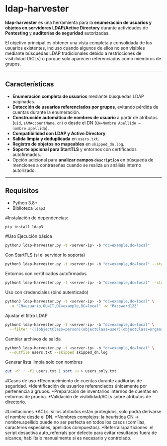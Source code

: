 # ldap-harvester

**ldap-harvester** es una herramienta para la **enumeración de usuarios y objetos en servidores LDAP/Active Directory** durante actividades de **Pentesting** y **auditorías de seguridad** autorizadas.

El objetivo principal es obtener una vista completa y consolidada de los usuarios existentes, incluso cuando algunos de ellos no son visibles mediante búsquedas LDAP tradicionales debido a restricciones de visibilidad (ACLs) o porque solo aparecen referenciados como miembros de grupos.

---

## Características

- **Enumeración completa de usuarios** mediante búsquedas LDAP paginadas.
- **Detección de usuarios referenciados por grupos**, evitando pérdida de cuentas durante la enumeración.
- **Construcción automática de nombres de usuario** a partir de atributos (`uid`, `sAMAccountName`, `cn`) o desde el DN (`CN=Nombre Apellido → nombre.apellido`).
- **Compatibilidad con LDAP y Active Directory**.
- **Salida limpia y deduplicada** en `users.txt`.
- **Registro de objetos no mapeables** en `skipped_dn.log`.
- **Soporte opcional para StartTLS** y entornos con certificados autofirmados.
- Opción adicional para **analizar campos `description`** en búsqueda de menciones a contraseñas cuando se realiza un análisis interno autorizado.

---

## Requisitos

- Python 3.8+
- Biblioteca `ldap3`

#Instalación de dependencias:

```bash
pip install ldap3
```

#Uso
Ejecución básica
```bash
python3 ldap-harvester.py -t <server-ip> -b "dc=example,dc=local"
```
Con StartTLS (si el servidor lo soporta)
```bash
python3 ldap-harvester.py -t <server-ip> -b "dc=example,dc=local" --starttls
```
Entornos con certificados autofirmados
```bash
python3 ldap-harvester.py -t <server-ip> -b "dc=example,dc=local" --starttls --insecure
```
Uso con credenciales (bind autenticado)
```bash
python3 ldap-harvester.py -t <server-ip> -b "dc=example,dc=local" \
  -u "CN=usuario,OU=IT,DC=example,DC=local" -w "Password123"
```
Ajustar el filtro LDAP
```bash
python3 ldap-harvester.py -t <server-ip> -b "dc=example,dc=local" \
  --filter '(|(objectClass=person)(objectClass=user)(objectClass=organizationalPerson)(objectClass=inetOrgPerson))'
```
Cambiar archivos de salida
```bash
python3 ldap-harvester.py -t <server-ip> -b "dc=example,dc=local" \
  --outfile users.txt --skipped skipped_dn.log
```
Generar lista limpia solo con nombres
```bash
cut -d' ' -f1 users.txt | sort -u > users_only.txt
```

#Casos de uso
*Reconocimiento de cuentas durante auditorías de seguridad.
*Identificación de usuarios referenciados únicamente por pertenencia a grupos.
*Preparación de inventarios internos de cuentas en entornos de prueba.
*Validación de visibilidad/ACLs sobre atributos de directorio.

#Limitaciones
*ACLs: si los atributos están protegidos, solo podrá derivarse el nombre desde el DN.
*Nombres complejos: la heurística CN → nombre.apellido puede no ser perfecta en todos los casos (comillas, caracteres especiales, apellidos compuestos).
*Referrals/particiones: el script desactiva auto_referrals por defecto para evitar resultados fuera de alcance; habilítalo manualmente si es necesario y controlado.

